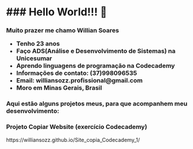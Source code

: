 <h1>### Hello World!!! 👋</h1>

<h3>Muito prazer me chamo Willian Soares
  <p>
 
</p>
  <ul>
    <li>Tenho 23 anos</li>
    <li>Faço ADS(Análise e Desenvolvimento de Sistemas) na Unicesumar</li>
    <li>Aprendo linguagens de programação na Codecademy</li>
    <li>Informações de contato: (37)998096535</li>
    <li>Email: williansozz.profissional@gmail.com</li>
    <li>Moro em Minas Gerais, Brasil</li>
  </ul>
</h3>

<h3>
  Aqui estão alguns projetos meus, para que acompanhem meu desenvolvimento:
</h3>

<h3>Projeto Copiar Website (exercício Codecademy)</h3>
https://williansozz.github.io/Site_copia_Codecademy_1/


<!--
**WillianSozz/WillianSozz** is a ✨ _special_ ✨ repository because its `README.md` (this file) appears on your GitHub profile.

Here are some ideas to get you started:

- 🔭 I’m currently working on ...
- 🌱 I’m currently learning ...
- 👯 I’m looking to collaborate on ...
- 🤔 I’m looking for help with ...
- 💬 Ask me about ...
- 📫 How to reach me: ...
- 😄 Pronouns: ...
- ⚡ Fun fact: ...
-->
